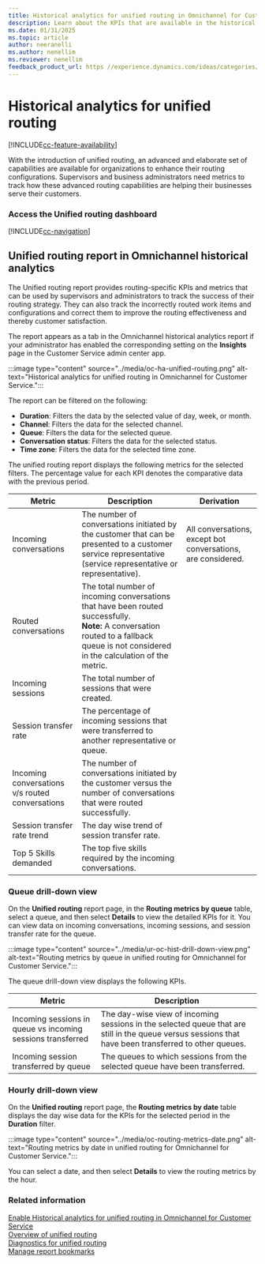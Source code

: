 ```yaml
---
title: Historical analytics for unified routing in Omnichannel for Customer Service
description: Learn about the KPIs that are available in the historical analytics report for Omnichannel for Customer Service.
ms.date: 01/31/2025
ms.topic: article
author: neeranelli
ms.author: nenellim
ms.reviewer: nenellim
feedback_product_url: https //experience.dynamics.com/ideas/categories/list/?category=a7f4a807-de3b-eb11-a813-000d3a579c38&forum=b68e50a6-88d9-e811-a96b-000d3a1be7ad
---
```


# Historical analytics for unified routing

[!INCLUDE[cc-feature-availability](../../includes/cc-feature-availability.md)]


With the introduction of unified routing, an advanced and elaborate set of capabilities are available for organizations to enhance their routing configurations. Supervisors and business administrators need metrics to track how these advanced routing capabilities are helping their businesses serve their customers.

### Access the Unified routing dashboard

[!INCLUDE[cc-navigation](../../includes/cc-navigation.md)]

## Unified routing report in Omnichannel historical analytics

The Unified routing report provides routing-specific KPIs and metrics that can be used by supervisors and administrators to track the success of their routing strategy. They can also track the incorrectly routed work items and configurations and correct them to improve the routing effectiveness and thereby customer satisfaction.

The report appears as a tab in the Omnichannel historical analytics report if your administrator has enabled the corresponding setting on the **Insights** page in the Customer Service admin center app.

:::image type="content" source="../media/oc-ha-unified-routing.png" alt-text="Historical analytics for unified routing in Omnichannel for Customer Service.":::

The report can be filtered on the following:

- **Duration**: Filters the data by the selected value of day, week, or month.
- **Channel**: Filters the data for the selected channel.
- **Queue**: Filters the data for the selected queue.
- **Conversation status**: Filters the data for the selected status.
- **Time zone**: Filters the data for the selected time zone.

The unified routing report displays the following metrics for the selected filters. The percentage value for each KPI denotes the comparative data with the previous period.


|Metric  |Description  |Derivation  |
|---------|---------|---------|
|Incoming conversations     | The number of conversations initiated by the customer that can be presented to a customer service representative (service representative or representative).        | All conversations, except bot conversations, are considered.        |
|Routed conversations     | The total number of incoming conversations that have been routed successfully. <br> **Note:** A conversation routed to a fallback queue is not considered in the calculation of the metric.       |         |
|Incoming sessions     | The total number of sessions that were created.        |         |
|Session transfer rate     | The percentage of incoming sessions that were transferred to another representative or queue.         |         |
|Incoming conversations v/s routed conversations     | The number of conversations initiated by the customer versus the number of conversations that were routed successfully.      |         |
|Session transfer rate trend     | The day wise trend of session transfer rate.        |         |
|Top 5 Skills demanded     | The top five skills required by the incoming conversations.        |         |

### Queue drill-down view

On the **Unified routing** report page, in the **Routing metrics by queue** table, select a queue, and then select **Details** to view the detailed KPIs for it. You can view data on incoming conversations, incoming sessions, and session transfer rate for the queue.

:::image type="content" source="../media/ur-oc-hist-drill-down-view.png" alt-text="Routing metrics by queue in unified routing for Omnichannel for Customer Service.":::

The queue drill-down view displays the following KPIs.

|Metric  |Description  |
|---------|---------|
|Incoming sessions in queue vs incoming sessions transferred  |The day-wise view of incoming sessions in the selected queue that are still in the queue versus sessions that have been transferred to other queues.|
|Incoming session transferred by queue| The queues to which sessions from the selected queue have been transferred.|

### Hourly drill-down view

On the **Unified routing** report page, the **Routing metrics by date** table displays the day wise data for the KPIs for the selected period in the **Duration** filter.

:::image type="content" source="../media/oc-routing-metrics-date.png" alt-text="Routing metrics by date in unified routing for Omnichannel for Customer Service.":::

You can select a date, and then select **Details** to view the routing metrics by the hour.

### Related information

[Enable Historical analytics for unified routing in Omnichannel for Customer Service](../administer/oc-historical-analytics-reports.md#enable-historical-analytics-for-unified-routing-in-omnichannel-for-customer-service)  
[Overview of unified routing](../administer/overview-unified-routing.md)  
[Diagnostics for unified routing](../administer/unified-routing-diagnostics.md)  
[Manage report bookmarks](manage-bookmarks.md)  
